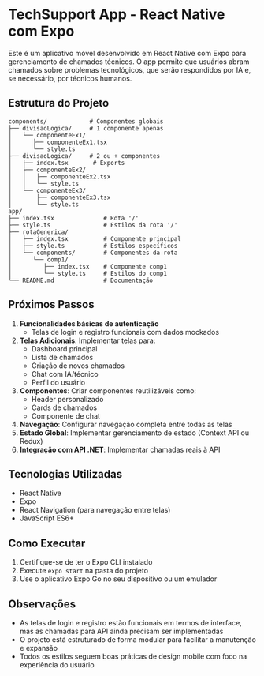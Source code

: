 # TechSupport App - React Native com Expo

Este é um aplicativo móvel desenvolvido em React Native com Expo para gerenciamento de chamados técnicos. O app permite que usuários abram chamados sobre problemas tecnológicos, que serão respondidos por IA e, se necessário, por técnicos humanos.

## Estrutura do Projeto

```
components/            # Componentes globais
├── divisaoLogica/     # 1 componente apenas
│   └── componenteEx1/
│      ├── componenteEx1.tsx
│      └── style.ts
├── divisaoLogica/     # 2 ou + componentes
│   ├── index.tsx       # Exports
│   ├── componenteEx2/  
│   │   ├── componenteEx2.tsx
│   │   └── style.ts
│   └── componenteEx3/  
│       ├── componenteEx3.tsx
│       └── style.ts
app/
├── index.tsx              # Rota '/'
├── style.ts               # Estilos da rota '/'
├── rotaGenerica/
│   ├── index.tsx          # Componente principal
│   ├── style.ts           # Estilos específicos
│   └── components/        # Componentes da rota
│      └── comp1/
│         ├── index.tsx    # Componente comp1
│         └── style.ts     # Estilos do comp1
└── README.md              # Documentação

```

## Próximos Passos

1. **Funcionalidades básicas de autenticação**
   - Telas de login e registro funcionais com dados mockados
2. **Telas Adicionais**: Implementar telas para:
   - Dashboard principal
   - Lista de chamados
   - Criação de novos chamados
   - Chat com IA/técnico
   - Perfil do usuário
3. **Componentes**: Criar componentes reutilizáveis como:
   - Header personalizado
   - Cards de chamados
   - Componente de chat
4. **Navegação**: Configurar navegação completa entre todas as telas
5. **Estado Global**: Implementar gerenciamento de estado (Context API ou Redux)
6. **Integração com API .NET**: Implementar chamadas reais à API

## Tecnologias Utilizadas

- React Native
- Expo
- React Navigation (para navegação entre telas)
- JavaScript ES6+

## Como Executar

1. Certifique-se de ter o Expo CLI instalado
2. Execute `expo start` na pasta do projeto
3. Use o aplicativo Expo Go no seu dispositivo ou um emulador

## Observações

- As telas de login e registro estão funcionais em termos de interface, mas as chamadas para API ainda precisam ser implementadas
- O projeto está estruturado de forma modular para facilitar a manutenção e expansão
- Todos os estilos seguem boas práticas de design mobile com foco na experiência do usuário


